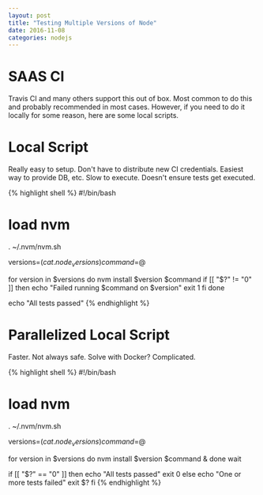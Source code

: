 ```yaml
---
layout: post
title: "Testing Multiple Versions of Node"
date: 2016-11-08
categories: nodejs
---
```


# SAAS CI

Travis CI and many others support this out of box. Most common to do this and probably recommended in most cases. However, if you need to do it locally for some reason, here are some local scripts.

# Local Script

Really easy to setup.
Don't have to distribute new CI credentials.
Easiest way to provide DB, etc.
Slow to execute.
Doesn't ensure tests get executed.

{% highlight shell %}
#!/bin/bash

# load nvm
. ~/.nvm/nvm.sh

versions=$(cat .node_versions)
command=$@

for version in $versions
do
        nvm install $version
        $command
        if [[ "$?" != "0" ]]
        then
                echo "Failed running $command on $version"
                exit 1
        fi
done

echo "All tests passed"
{% endhighlight %}

# Parallelized Local Script

Faster.
Not always safe.
Solve with Docker? Complicated.

{% highlight shell %}
#!/bin/bash

# load nvm
. ~/.nvm/nvm.sh

versions=$(cat .node_versions)
command=$@

for version in $versions
do
        nvm install $version
        $command &
done
wait

if [[ "$?" == "0" ]]
then
        echo "All tests passed"
        exit 0
else
        echo "One or more tests failed"
        exit $?
fi
{% endhighlight %}
